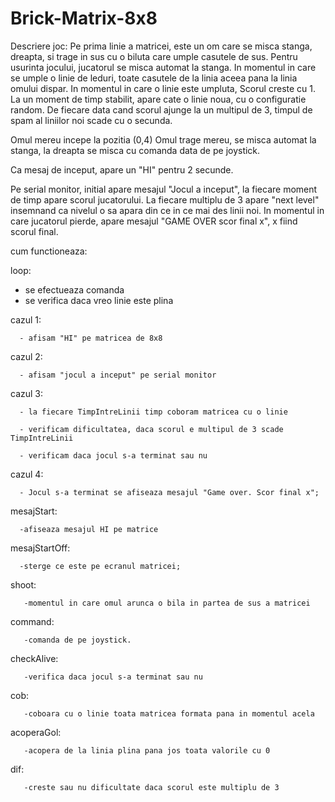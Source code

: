 # Brick-Matrix-8x8

Descriere joc: Pe prima linie a matricei, este un om care se misca stanga, dreapta, si trage in sus cu o biluta care umple
casutele de sus. Pentru usurinta jocului, jucatorul se misca automat la stanga. In momentul in care se umple o linie de leduri,
toate casutele de la linia aceea pana la linia omului dispar. In momentul in care o linie este umpluta, Scorul creste cu 1.
La un moment de timp stabilit, apare cate o linie noua, cu o configuratie random. De fiecare data cand scorul ajunge la un 
multipul de 3, timpul de spam al liniilor noi scade cu o secunda.

Omul mereu incepe la pozitia (0,4)
Omul trage mereu, se misca automat la stanga, la dreapta se misca cu comanda data de pe joystick.

Ca mesaj de inceput, apare un "HI" pentru 2 secunde.


Pe serial monitor, initial apare mesajul "Jocul a inceput", la fiecare moment de timp apare scorul jucatorului. La fiecare 
multiplu de 3 apare "next level" insemnand ca nivelul o sa apara din ce in ce mai des linii noi. In momentul in care jucatorul
pierde, apare mesajul "GAME OVER scor final x", x fiind scorul final.

cum functioneaza:

loop:
  - se efectueaza comanda
  - se verifica daca vreo linie este plina
  
  cazul 1: 
      
      - afisam "HI" pe matricea de 8x8
      
  cazul 2:  
      
      - afisam "jocul a inceput" pe serial monitor
      
  cazul 3: 
      
      - la fiecare TimpIntreLinii timp coboram matricea cu o linie
      
      - verificam dificultatea, daca scorul e multipul de 3 scade TimpIntreLinii
      
      - verificam daca jocul s-a terminat sau nu   
      
   cazul 4:
      
      - Jocul s-a terminat se afiseaza mesajul "Game over. Scor final x";
      
 mesajStart: 
      
      -afiseaza mesajul HI pe matrice
 
 mesajStartOff: 
      
      -sterge ce este pe ecranul matricei;
 
 shoot: 
       
       -momentul in care omul arunca o bila in partea de sus a matricei
 
 command:
       
       -comanda de pe joystick.
 
 checkAlive: 
       
       -verifica daca jocul s-a terminat sau nu
 
 cob: 
       
       -coboara cu o linie toata matricea formata pana in momentul acela
 
 acoperaGol: 
       
       -acopera de la linia plina pana jos toata valorile cu 0
 
 dif: 
       
       -creste sau nu dificultate daca scorul este multiplu de 3
 
